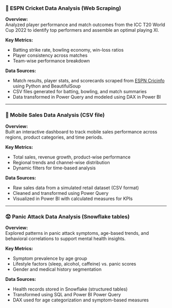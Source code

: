### 🏏 ESPN Cricket Data Analysis (Web Scraping)
**Overview:**  
Analyzed player performance and match outcomes from the ICC T20 World Cup 2022 to identify top performers and assemble an optimal playing XI.

**Key Metrics:**  
- Batting strike rate, bowling economy, win-loss ratios  
- Player consistency across matches  
- Team-wise performance breakdown  

**Data Sources:**  
- Match results, player stats, and scorecards scraped from [ESPN Cricinfo](https://www.espncricinfo.com) using Python and BeautifulSoup  
- CSV files generated for batting, bowling, and match summaries  
- Data transformed in Power Query and modeled using DAX in Power BI  

---

### 📱 Mobile Sales Data Analysis (CSV file)
**Overview:**  
Built an interactive dashboard to track mobile sales performance across regions, product categories, and time periods.

**Key Metrics:**  
- Total sales, revenue growth, product-wise performance  
- Regional trends and channel-wise distribution  
- Dynamic filters for time-based analysis  

**Data Sources:**  
- Raw sales data from a simulated retail dataset (CSV format)  
- Cleaned and transformed using Power Query  
- Visualized in Power BI with calculated measures for KPIs  

---

### 😟 Panic Attack Data Analysis (Snowflake tables)
**Overview:**  
Explored patterns in panic attack symptoms, age-based trends, and behavioral correlations to support mental health insights.

**Key Metrics:**  
- Symptom prevalence by age group  
- Lifestyle factors (sleep, alcohol, caffeine) vs. panic scores  
- Gender and medical history segmentation  

**Data Sources:**  
- Health records stored in Snowflake (structured tables)  
- Transformed using SQL and Power BI Power Query  
- DAX used for age categorization and symptom-based measures  
